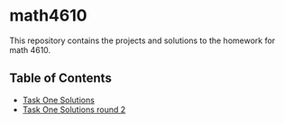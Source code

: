# math4610
This repository contains the projects and solutions to the homework for math 4610.

## Table of Contents
* [Task One Solutions](https://github.com/gebisthefallenhero/math4610/tree/master/task_sheets/task_sheet_1)
* [Task One Solutions round 2](task_sheets/task_sheet_1/Task1_Solutions.md)
